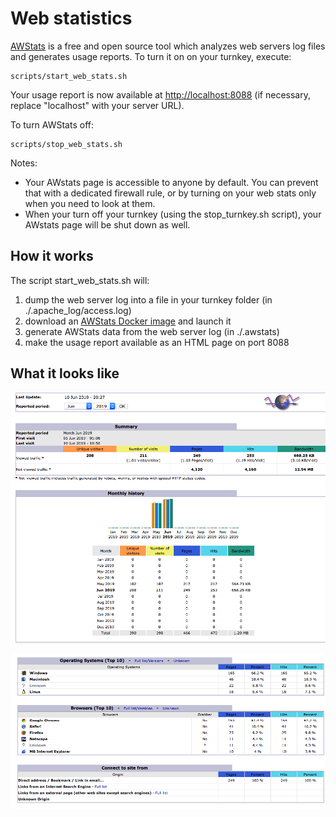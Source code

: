 # Web statistics

[AWStats](https://awstats.sourceforge.io/) is a free and open source tool which analyzes web servers log files and generates usage reports. To turn it on on your turnkey, execute:
```
scripts/start_web_stats.sh 
```

Your usage report is now available at <http://localhost:8088> (if necessary, replace "localhost" with your server URL). 

To turn AWStats off:
```
scripts/stop_web_stats.sh 
```

Notes:
- Your AWstats page is accessible to anyone by default. You can prevent that with a dedicated firewall rule, or by turning on your web stats only when you need to look at them.
- When your turn off your turnkey (using the stop_turnkey.sh script), your AWstats page will be shut down as well.

## How it works
The script start_web_stats.sh will:
1. dump the web server log into a file in your turnkey folder (in ./.apache_log/access.log)
2. download an [AWStats Docker image](https://hub.docker.com/r/pabra/awstats) and launch it
3. generate AWStats data from the web server log (in ./.awstats)
4. make the usage report available as an HTML page on port 8088

## What it looks like

![Example 1](web_stats_example_1.png)

![Example 2](web_stats_example_2.png)

